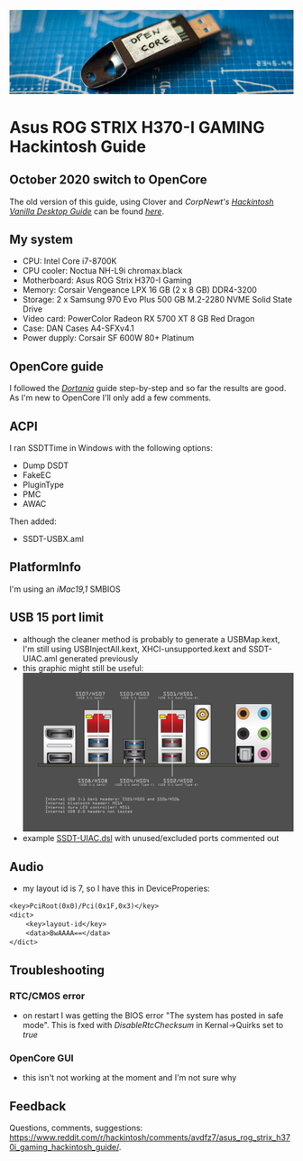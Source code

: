 ![Banner](https://raw.githubusercontent.com/Autocrit/Asus-ROG-STRIX-H370-I-GAMING-Hackintosh-Guide/master/banner4.jpg "Banner")

# Asus ROG STRIX H370-I GAMING Hackintosh Guide

## October 2020 switch to OpenCore
The old version of this guide, using Clover and *CorpNewt's [Hackintosh Vanilla Desktop Guide](https://hackintosh.gitbook.io/-r-hackintosh-vanilla-desktop-guide/)* can be found [*here*](README_OLD.md).

## My system
* CPU: Intel Core i7-8700K
* CPU cooler: Noctua NH-L9i chromax.black
* Motherboard: Asus ROG Strix H370-I Gaming
* Memory: Corsair Vengeance LPX 16 GB (2 x 8 GB) DDR4-3200
* Storage: 2 x Samsung 970 Evo Plus 500 GB M.2-2280 NVME Solid State Drive
* Video card: PowerColor Radeon RX 5700 XT 8 GB Red Dragon
* Case: DAN Cases A4-SFXv4.1
* Power dupply: Corsair SF 600W 80+ Platinum

## OpenCore guide
I followed the [*Dortania*](https://dortania.github.io/OpenCore-Install-Guide/) guide step-by-step and so far the results are good. As I'm new to OpenCore I'll only add a few comments.

## ACPI
I ran SSDTTime in Windows with the following options:
- Dump DSDT
- FakeEC
- PluginType
- PMC
- AWAC

Then added:
- SSDT-USBX.aml

## PlatformInfo
I'm using an *iMac19,1* SMBIOS

## USB 15 port limit
- although the cleaner method is probably to generate a USBMap.kext, I'm still using USBInjectAll.kext, XHCI-unsupported.kext and SSDT-UIAC.aml generated previously
- this graphic might still be useful:
![Asus H370-I GAMING USB ports](https://raw.githubusercontent.com/Autocrit/Asus-ROG-STRIX-H370-I-GAMING-Hackintosh-Guide/master/asus-h370-i-gaming-usb-ports-2.png "Asus H370-I GAMING USB ports")
- example [SSDT-UIAC.dsl](https://github.com/Autocrit/Asus-ROG-STRIX-H370-I-GAMING-Hackintosh-Guide/blob/master/SSDT-UIAC.dsl) with unused/excluded ports commented out

## Audio
- my layout id is 7, so I have this in DeviceProperies:
```
<key>PciRoot(0x0)/Pci(0x1F,0x3)</key>
<dict>
	<key>layout-id</key>
	<data>BwAAAA==</data>
</dict>
```

## Troubleshooting
### RTC/CMOS error
- on restart I was getting the BIOS error "The system has posted in safe mode". This is fxed with *DisableRtcChecksum* in Kernal->Quirks set to *true*

### OpenCore GUI
- this isn't not working at the moment and I'm not sure why

## Feedback
Questions, comments, suggestions: https://www.reddit.com/r/hackintosh/comments/avdfz7/asus_rog_strix_h370i_gaming_hackintosh_guide/. 
